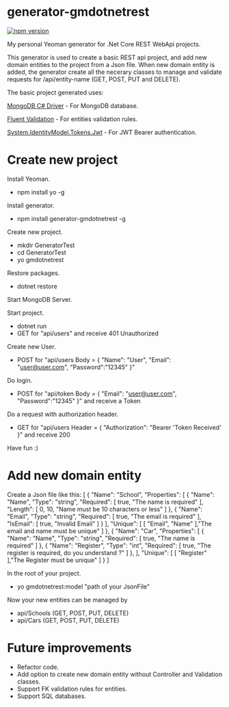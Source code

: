 # generator-gmdotnetrest

[![npm version](https://badge.fury.io/js/generator-gmdotnetrest.svg)](https://badge.fury.io/js/generator-gmdotnetrest)

My personal Yeoman generator for .Net Core REST WebApi projects.

This generator is used to create a basic REST api project, and add new domain entities to the project from a Json file.
When new domain entity is added, the generator create all the necerary classes to manage and validate requests for /api/entity-name (GET, POST, PUT and DELETE).

The basic project generated uses:

[MongoDB C# Driver](https://github.com/mongodb/mongo-csharp-driver#readme) - For MongoDB database.

[Fluent Validation](https://github.com/JeremySkinner/FluentValidation) - For entities validation rules.

[System.IdentityModel.Tokens.Jwt](https://github.com/AzureAD/azure-activedirectory-identitymodel-extensions-for-dotnet#readme) - For JWT Bearer authentication.

# Create new project

Install Yeoman.
- npm install yo -g


Install generator. 
- npm install generator-gmdotnetrest -g


Create new project.
- mkdir GeneratorTest
- cd GeneratorTest
- yo gmdotnetrest


Restore packages. 
- dotnet restore


Start MongoDB Server. 


Start project.
- dotnet run 
- GET for "api/users" and receive 401 Unauthorized


Create new User.
- POST for "api/users  Body = { "Name": "User", "Email": "user@user.com", "Password":"12345" }"


Do login.
- POST for "api/token Body = { "Email": "user@user.com", "Password":"12345" }" and receive a Token


Do a request with authorization header.
- GET for "api/users Header = { "Authorization": "Bearer 'Token Received' }" and receive 200


Have fun :)

# Add new domain entity

Create a Json file like this:
[
  {
    "Name": "School",
    "Properties": [
      {
        "Name": "Name",
        "Type": "string",
        "Required": [ true, "The name is required" ],
        "Length": [ 0, 10, "Name must be 10 characters or less" ]
      },
      {
        "Name": "Email",
        "Type": "string",
        "Required": [ true, "The email is required" ],
        "IsEmail": [ true, "Invalid Email" ]
      }
    ],
    "Unique": [
      [ "Email", "Name" ],"The email and name must be unique"
    ]
  },
  {
    "Name": "Car",
    "Properties": [
      {
        "Name": "Name",
        "Type": "string",
        "Required": [ true, "The name is required" ]
      },
      {
        "Name": "Register",
        "Type": "int",
        "Required": [ true, "The register is required, do you understand ?" ]
      },
    ],
    "Unique": [
      [ "Register" ],"The Register must be unique"
    ]
  }
]


In the root of your project. 
- yo gmdotnetrest:model "path of your JsonFile"


Now your new entities can be managed by 
 - api/Schools (GET, POST, PUT, DELETE)
 - api/Cars (GET, POST, PUT, DELETE)

# Future improvements 

- Refactor code.
- Add option to create new domain entity without Controller and Validation classes.
- Support FK validation rules for entities.
- Support SQL databases.

